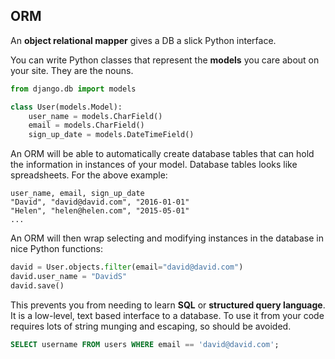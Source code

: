 ## ORM
An **object relational mapper** gives a DB a slick Python interface.

You can write Python classes that represent the **models** you care about on your site.
They are the nouns.
```py
from django.db import models

class User(models.Model):
    user_name = models.CharField()
    email = models.CharField()
    sign_up_date = models.DateTimeField()
```

An ORM will be able to automatically create database tables that can hold the information in instances of your model.
Database tables looks like spreadsheets.
For the above example:
```
user_name, email, sign_up_date
"David", "david@david.com", "2016-01-01"
"Helen", "helen@helen.com", "2015-05-01"
...
```

An ORM will then wrap selecting and modifying instances in the database in nice Python functions:
```py
david = User.objects.filter(email="david@david.com")
david.user_name = "DavidS"
david.save()
```

This prevents you from needing to learn **SQL** or **structured query language**.
It is a low-level, text based interface to a database.
To use it from your code requires lots of string munging and escaping, so should be avoided.
```sql
SELECT username FROM users WHERE email == 'david@david.com';
```
